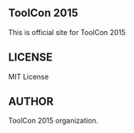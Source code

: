 ## ToolCon 2015
This is official site for ToolCon 2015

## LICENSE
MIT License

## AUTHOR
ToolCon 2015 organization.
